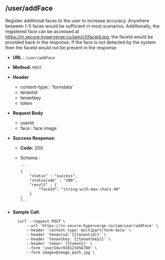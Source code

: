 ## /user/addFace

Register additional faces to the user to increase accuracy. Anywhere between 1-5 faces would be sufficient in most scenarios. Additionally, the registered face can be accessed at https://in.secure.hyperverge.co/iam/v1/faceId.jpg, the faceId would be provided back in the response. If the face is not detected by the system then the faceId would not be present in the response.

* **URL** : `/user/addFace`
  
* **Method:** `POST`

* **Header**
	
	- content-type : 'formdata'
	- tenantid 
	- tenantkey
	- token
	
* **Request Body**

	- userId
	- face : face image
  
* **Success Response:**

  * **Code:** 200 <br />
  * Schema : 
		
		```	
		{
			"status" : "success",
			"statusCode" : "200",
			"result" : {
				"faceId": "string-with-max-chars-40"
			}
		}
		```
	

* **Sample Call:**

   	
    	curl --request POST \
			--url 'https://in.secure.hyperverge.co/iam/user/addFace' \
			--header 'content-type: multipart/form-data' \
			--header 'tenantid: {{tenantid}}' \
			--header 'tenantkey: {{tenantkey}}' \
			--header 'token: {{token}}' \
			--form 'userId=+910123456789' \
			--form image=@image_path.jpg \
    	
    	
